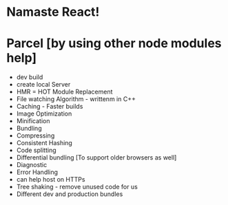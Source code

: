 # Namaste React!


 # Parcel [by using other node modules help]
- dev build
- create local Server
- HMR = HOT Module Replacement
- File watching Algorithm - writtenm in C++ 
- Caching - Faster builds 
- Image Optimization 
- Minification 
- Bundling
- Compressing
- Consistent Hashing
- Code splitting
- Differential bundling [To support older browsers as well]
- Diagnostic 
- Error Handling 
- can help host on HTTPs 
- Tree shaking - remove unused code for us
- Different dev and production bundles